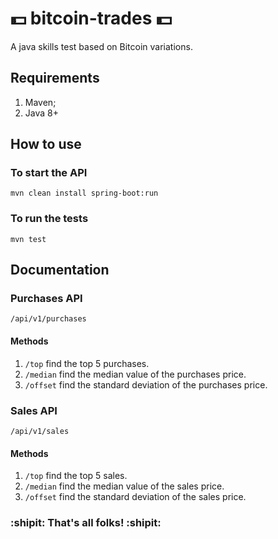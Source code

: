 # :dollar: bitcoin-trades :dollar:
A java skills test based on Bitcoin variations.
## Requirements
1. Maven;
2. Java 8+
## How to use
### To start the API
`mvn clean install spring-boot:run`
### To run the tests
`mvn test`
## Documentation
### Purchases API
`/api/v1/purchases`
#### Methods
1. `/top` find the top 5 purchases.
2. `/median` find the median value of the purchases price.
3. `/offset` find the standard deviation of the purchases price.
### Sales API
`/api/v1/sales`
#### Methods
1. `/top` find the top 5 sales.
2. `/median` find the median value of the sales price.
3. `/offset` find the standard deviation of the sales price.
### :shipit: That's all folks! :shipit:
